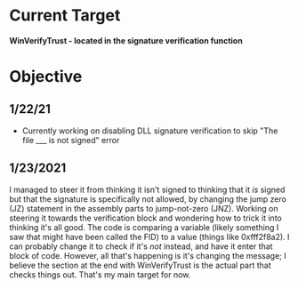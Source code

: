 # Current Target
#### WinVerifyTrust - located in the signature verification function
# Objective
## 1/22/21 
- Currently working on disabling DLL signature verification to skip "The file ___ is not signed" error
## 1/23/2021 
  I managed to steer it from thinking it isn't signed to thinking that it *is* signed but that the signature is specifically not allowed, by changing the jump zero (JZ) statement in the assembly parts to jump-not-zero (JNZ). Working on steering it towards the verification block and wondering how to trick it into thinking it's all good. The code is comparing a variable (likely something I saw that might have been called the FID) to a value (things like 0xfff2f8a2). I can probably change it to check if it's *not* instead, and have it enter that block of code. However, all that's happening is it's changing the message; I believe the section at the end with WinVerifyTrust is the actual part that checks things out. That's my main target for now.
